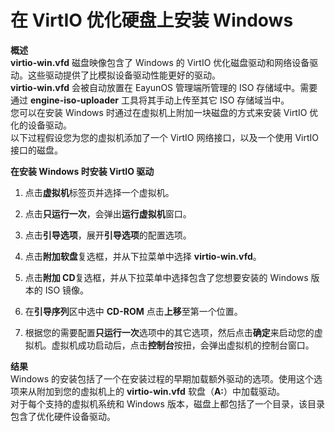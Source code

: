 # 在 VirtIO 优化硬盘上安装 Windows

**概述**<br/>
**virtio-win.vfd** 磁盘映像包含了 Windows 的 VirtIO 优化磁盘驱动和网络设备驱动。这些驱动提供了比模拟设备驱动性能更好的驱动。<br/>
**virtio-win.vfd** 会被自动放置在 EayunOS 管理端所管理的 ISO 存储域中。需要通过 **engine-iso-uploader** 工具将其手动上传至其它 ISO 存储域当中。<br/>
您可以在安装 Windows 时通过在虚拟机上附加一块磁盘的方式来安装 VirtIO 优化的设备驱动。<br/>
以下过程假设您为您的虚拟机添加了一个 VirtIO 网络接口，以及一个使用 VirtIO 接口的磁盘。

**在安装 Windows 时安装 VirtIO 驱动**

1. 点击**虚拟机**标签页并选择一个虚拟机。

2. 点击**只运行一次**，会弹出**运行虚拟机**窗口。

3. 点击**引导选项**，展开**引导选项**的配置选项。

4. 点击**附加软盘**复选框，并从下拉菜单中选择 **virtio-win.vfd**。

5. 点击**附加 CD**复选框，并从下拉菜单中选择包含了您想要安装的 Windows 版本的 ISO 镜像。

6. 在**引导序列**区中选中 **CD-ROM** 点击**上移**至第一个位置。

7. 根据您的需要配置**只运行一次**选项中的其它选项，然后点击**确定**来启动您的虚拟机。虚拟机成功启动后，点击**控制台**按扭，会弹出虚拟机的控制台窗口。

**结果**<br/>
Windows 的安装包括了一个在安装过程的早期加载额外驱动的选项。使用这个选项来从附加到您的虚拟机上的 **virtio-win.vfd** 软盘（**A:**）中加载驱动。<br/>对于每个支持的虚拟机系统和 Windows 版本，磁盘上都包括了一个目录，该目录包含了优化硬件设备驱动。
